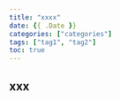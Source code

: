 ```yaml
---
title: "xxxx"
date: {{ .Date }}
categories: ["categories"]
tags: ["tag1", "tag2"]
toc: true
---
```


## xxx

<!--more-->
